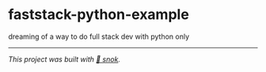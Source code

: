 # faststack-python-example

dreaming of a way to do full stack dev with python only

---
_This project was built with [🐍 snok](https://github.com/anthonycorletti/snok)._
